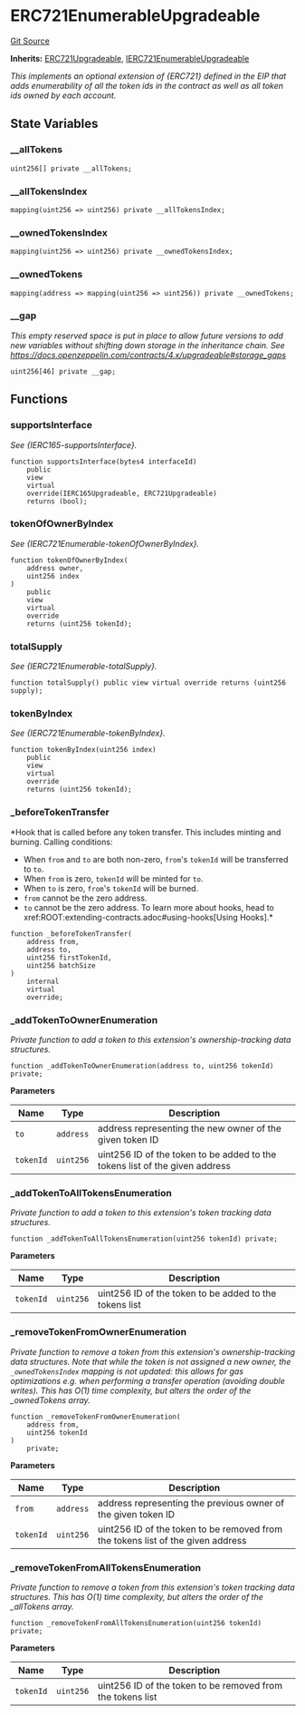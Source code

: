 # ERC721EnumerableUpgradeable
[Git Source](https://github.com/ContractLabs/foundry-bountykinds-contract/blob/67e6855d3beabdf242cc0b51d9e53b087a5235b9/src/oz-custom/oz-upgradeable/token/ERC721/extensions/ERC721EnumerableUpgradeable.sol)

**Inherits:**
[ERC721Upgradeable](/src/oz-custom/oz-upgradeable/token/ERC721/ERC721Upgradeable.sol/abstract.ERC721Upgradeable.md), [IERC721EnumerableUpgradeable](/src/oz-custom/oz-upgradeable/token/ERC721/extensions/IERC721EnumerableUpgradeable.sol/interface.IERC721EnumerableUpgradeable.md)

*This implements an optional extension of {ERC721} defined in the EIP
that adds
enumerability of all the token ids in the contract as well as all token ids
owned by each
account.*


## State Variables
### __allTokens

```solidity
uint256[] private __allTokens;
```


### __allTokensIndex

```solidity
mapping(uint256 => uint256) private __allTokensIndex;
```


### __ownedTokensIndex

```solidity
mapping(uint256 => uint256) private __ownedTokensIndex;
```


### __ownedTokens

```solidity
mapping(address => mapping(uint256 => uint256)) private __ownedTokens;
```


### __gap
*This empty reserved space is put in place to allow future versions
to add new
variables without shifting down storage in the inheritance chain.
See https://docs.openzeppelin.com/contracts/4.x/upgradeable#storage_gaps*


```solidity
uint256[46] private __gap;
```


## Functions
### supportsInterface

*See {IERC165-supportsInterface}.*


```solidity
function supportsInterface(bytes4 interfaceId)
    public
    view
    virtual
    override(IERC165Upgradeable, ERC721Upgradeable)
    returns (bool);
```

### tokenOfOwnerByIndex

*See {IERC721Enumerable-tokenOfOwnerByIndex}.*


```solidity
function tokenOfOwnerByIndex(
    address owner,
    uint256 index
)
    public
    view
    virtual
    override
    returns (uint256 tokenId);
```

### totalSupply

*See {IERC721Enumerable-totalSupply}.*


```solidity
function totalSupply() public view virtual override returns (uint256 supply);
```

### tokenByIndex

*See {IERC721Enumerable-tokenByIndex}.*


```solidity
function tokenByIndex(uint256 index)
    public
    view
    virtual
    override
    returns (uint256 tokenId);
```

### _beforeTokenTransfer

*Hook that is called before any token transfer. This includes minting
and burning.
Calling conditions:
- When `from` and `to` are both non-zero, ``from``'s `tokenId` will be
transferred to `to`.
- When `from` is zero, `tokenId` will be minted for `to`.
- When `to` is zero, ``from``'s `tokenId` will be burned.
- `from` cannot be the zero address.
- `to` cannot be the zero address.
To learn more about hooks, head to
xref:ROOT:extending-contracts.adoc#using-hooks[Using Hooks].*


```solidity
function _beforeTokenTransfer(
    address from,
    address to,
    uint256 firstTokenId,
    uint256 batchSize
)
    internal
    virtual
    override;
```

### _addTokenToOwnerEnumeration

*Private function to add a token to this extension's
ownership-tracking data structures.*


```solidity
function _addTokenToOwnerEnumeration(address to, uint256 tokenId) private;
```
**Parameters**

|Name|Type|Description|
|----|----|-----------|
|`to`|`address`|address representing the new owner of the given token ID|
|`tokenId`|`uint256`|uint256 ID of the token to be added to the tokens list of the given address|


### _addTokenToAllTokensEnumeration

*Private function to add a token to this extension's token tracking
data structures.*


```solidity
function _addTokenToAllTokensEnumeration(uint256 tokenId) private;
```
**Parameters**

|Name|Type|Description|
|----|----|-----------|
|`tokenId`|`uint256`|uint256 ID of the token to be added to the tokens list|


### _removeTokenFromOwnerEnumeration

*Private function to remove a token from this extension's
ownership-tracking data structures. Note that
while the token is not assigned a new owner, the `_ownedTokensIndex`
mapping is _not_ updated: this allows for
gas optimizations e.g. when performing a transfer operation (avoiding
double writes).
This has O(1) time complexity, but alters the order of the _ownedTokens
array.*


```solidity
function _removeTokenFromOwnerEnumeration(
    address from,
    uint256 tokenId
)
    private;
```
**Parameters**

|Name|Type|Description|
|----|----|-----------|
|`from`|`address`|address representing the previous owner of the given token ID|
|`tokenId`|`uint256`|uint256 ID of the token to be removed from the tokens list of the given address|


### _removeTokenFromAllTokensEnumeration

*Private function to remove a token from this extension's token
tracking data structures.
This has O(1) time complexity, but alters the order of the _allTokens
array.*


```solidity
function _removeTokenFromAllTokensEnumeration(uint256 tokenId) private;
```
**Parameters**

|Name|Type|Description|
|----|----|-----------|
|`tokenId`|`uint256`|uint256 ID of the token to be removed from the tokens list|


